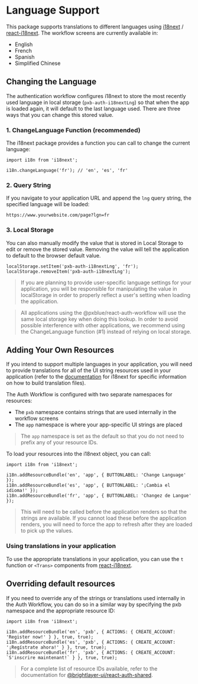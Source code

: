 # Language Support

This package supports translations to different languages using [i18next](https://www.i18next.com/) / [react-i18next](https://github.com/i18next/react-i18next). The workflow screens are currently available in:

-   English
-   French
-   Spanish
-   Simplified Chinese

## Changing the Language

The authentication workflow configures i18next to store the most recently used language in local storage (`pxb-auth-i18nextLng`) so that when the app is loaded again, it will default to the last language used. There are three ways that you can change this stored value.

### 1. ChangeLanguage Function (recommended)

The i18next package provides a function you can call to change the current language:

```tsx
import i18n from 'i18next';

i18n.changeLanguage('fr'); // 'en', 'es', 'fr'
```

### 2. Query String

If you navigate to your application URL and append the `lng` query string, the specified language will be loaded:

```
https://www.yourwebsite.com/page?lgn=fr
```

### 3. Local Storage

You can also manually modify the value that is stored in Local Storage to edit or remove the stored value. Removing the value will tell the application to default to the browser default value.

```tsx
localStorage.setItem('pxb-auth-i18nextLng', 'fr');
localStorage.removeItem('pxb-auth-i18nextLng');
```

> If you are planning to provide user-specific language settings for your application, you will be responsible for manipulating the value in localStorage in order to properly reflect a user's setting when loading the application.

> All applications using the @pxblue/react-auth-workflow will use the same local storage key when doing this lookup. In order to avoid possible interference with other applications, we recommend using the ChangeLanguage function (#1) instead of relying on local storage.

## Adding Your Own Resources

If you intend to support multiple languages in your application, you will need to provide translations for all of the UI string resources used in your application (refer to the [documentation](https://www.i18next.com/overview/getting-started) for i18next for specific information on how to build translation files).

The Auth Workflow is configured with two separate namespaces for resources:

-   The `pxb` namespace contains strings that are used internally in the workflow screens
-   The `app` namespace is where your app-specific UI strings are placed

> The `app` namespace is set as the default so that you do not need to prefix any of your resource IDs.

To load your resources into the i18next object, you can call:

```tsx
import i18n from 'i18next';

i18n.addResourceBundle('en', 'app', { BUTTONLABEL: 'Change Language' });
i18n.addResourceBundle('es', 'app', { BUTTONLABEL: '¡Cambia el idioma!' });
i18n.addResourceBundle('fr', 'app', { BUTTONLABEL: 'Changez de Langue' });
```

> This will need to be called before the application renders so that the strings are available. If you cannot load these before the application renders, you will need to force the app to refresh after they are loaded to pick up the values.

### Using translations in your application

To use the appropriate translations in your application, you can use the `t` function or `<Trans>` components from [react-i18next](https://github.com/i18next/react-i18next).

## Overriding default resources

If you need to override any of the strings or translations used internally in the Auth Workflow, you can do so in a similar way by specifying the pxb namespace and the appropriate resource ID:

```tsx
import i18n from 'i18next';

i18n.addResourceBundle('en', 'pxb', { ACTIONS: { CREATE_ACCOUNT: 'Register now!' } }, true, true);
i18n.addResourceBundle('es', 'pxb', { ACTIONS: { CREATE_ACCOUNT: '¡Regístrate ahora!' } }, true, true);
i18n.addResourceBundle('fr', 'pxb', { ACTIONS: { CREATE_ACCOUNT: `S'inscrire maintenant!` } }, true, true);
```

> For a complete list of resource IDs available, refer to the documentation for [@brightlayer-ui/react-auth-shared](https://github.com/pxblue/react-auth-shared/blob/master/src/data/translations/english.ts).
